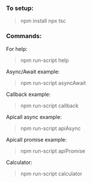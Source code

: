 ### To setup:
> npm install
> npx tsc

### Commands:

For help:
>npm run-script help

Async/Await example:
>npm run-script asyncAwait

Callback example:
>npm run-script callback

Apicall async example:
>npm run-script apiAsync

Apicall promise example:
>npm run-script apiPromise

Calculator:
>npm run-script calculator

